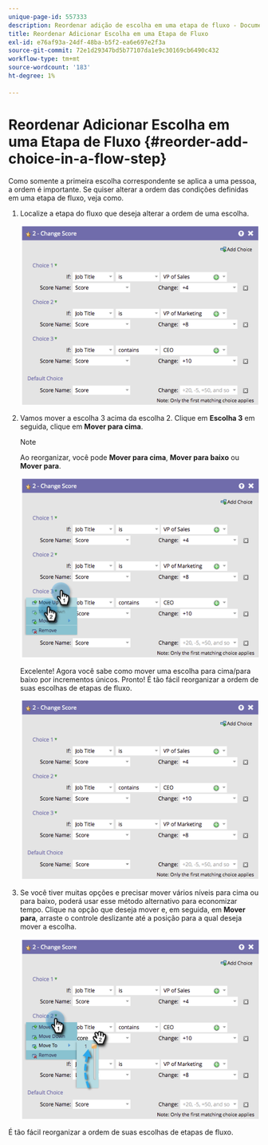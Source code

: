 ```yaml
---
unique-page-id: 557333
description: Reordenar adição de escolha em uma etapa de fluxo - Documentos do Marketo - Documentação do produto
title: Reordenar Adicionar Escolha em uma Etapa de Fluxo
exl-id: e76af93a-24df-48ba-b5f2-ea6e697e2f3a
source-git-commit: 72e1d29347bd5b77107da1e9c30169cb6490c432
workflow-type: tm+mt
source-wordcount: '183'
ht-degree: 1%

---
```


# Reordenar Adicionar Escolha em uma Etapa de Fluxo {#reorder-add-choice-in-a-flow-step}

Como somente a primeira escolha correspondente se aplica a uma pessoa, a ordem é importante. Se quiser alterar a ordem das condições definidas em uma etapa de fluxo, veja como.

1. Localize a etapa do fluxo que deseja alterar a ordem de uma escolha.

   ![](assets/one.png)

1. Vamos mover a escolha 3 acima da escolha 2. Clique em **Escolha 3** em seguida, clique em **Mover para cima**.

   >[!NOTE]
   >
   >Ao reorganizar, você pode **Mover para cima**, **Mover para baixo** ou **Mover para**.

   ![](assets/two.png)

   Excelente! Agora você sabe como mover uma escolha para cima/para baixo por incrementos únicos. Pronto! É tão fácil reorganizar a ordem de suas escolhas de etapas de fluxo.

   ![](assets/three.png)

1. Se você tiver muitas opções e precisar mover vários níveis para cima ou para baixo, poderá usar esse método alternativo para economizar tempo. Clique na opção que deseja mover e, em seguida, em **Mover para**, arraste o controle deslizante até a posição para a qual deseja mover a escolha.

   ![](assets/four.png)

É tão fácil reorganizar a ordem de suas escolhas de etapas de fluxo.
